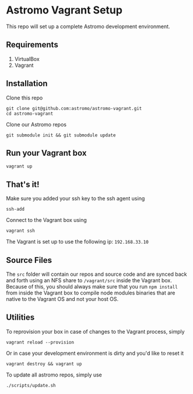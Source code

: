 # Astromo Vagrant Setup

This repo will set up a complete Astromo development environment.

## Requirements

1. VirtualBox
2. Vagrant

## Installation
Clone this repo

```
git clone git@github.com:astromo/astromo-vagrant.git
cd astromo-vagrant
```

Clone our Astromo repos

```
git submodule init && git submodule update
```

## Run your Vagrant box

`vagrant up`

## That's it!

Make sure you added your ssh key to the ssh agent using

`ssh-add`

Connect to the Vagrant box using

`vagrant ssh`

The Vagrant is set up to use the following ip: `192.168.33.10`

## Source Files
The `src` folder will contain our repos and source code and are synced back and forth using an NFS share to `/vagrant/src` inside the Vagrant box.
Because of this, you should always make sure that you run `npm install` from inside the Vagrant box to compile node modules binaries that are native to the Vagrant OS and not your host OS.

## Utilities

To reprovision your box in case of changes to the Vagrant process, simply

```
vagrant reload --provision
```

Or in case your development environment is dirty and you'd like to reset it

```
vagrant destroy && vagrant up
```

To update all astromo repos, simply use

```
./scripts/update.sh
```
